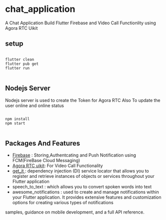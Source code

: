 # chat_application

A Chat Application Build Flutter Firebase and Video Call Functionlity using Agora RTC Uikit

## setup
<pre>
<code>
flutter clean
flutter pub get
flutter run
</code>
</pre>


## Nodejs Server
Nodejs server is used to create the Token for Agora RTC Also To update the user online and online status

<pre>
<code>
npm install 
npm start
</code>
</pre>



## Packages And Features
 <ul>
     <li><a href="https://pub.dev/packages/firebase_core">Firebase</a> : Storing,Authentcating and Push Notification using FCM(FireBase Cloud Messaging)</li>
     <li><a href="https://pub.dev/packages/agora_uikit"> Agora RTC uikit</a>: For Video Call Functionality</li>
     <li><a href="https://pub.dev/packages/get_it">get_it </a>: dependency injection (DI) service locator that allows you to register and retrieve instances of objects or services throughout your Flutter application</li>
     <li>speech_to_text : which allows you to convert spoken words into text</li>
     <li>  awesome_notifications : used to create and manage notifications within your Flutter application. It provides extensive features and customization options for creating various types of notifications</li>
 </ul>




samples, guidance on mobile development, and a full API reference.
